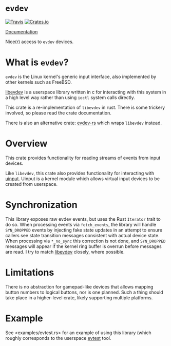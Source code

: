 `evdev`
=======

[![Travis](https://img.shields.io/travis/cmr/evdev.svg?style=flat-square)](https://travis-ci.org/cmr/evdev)
[![Crates.io](https://img.shields.io/crates/v/evdev.svg?style=flat-square)](https://crates.io/crates/evdev)

[Documentation](https://docs.rs/evdev)

Nice(r) access to `evdev` devices.

What is `evdev`?
===================

`evdev` is the Linux kernel's generic input interface, also implemented by other
kernels such as FreeBSD.

[libevdev](https://www.freedesktop.org/wiki/Software/libevdev/) is a userspace
library written in c for interacting with this system in a high level way rather
than using `ioctl` system calls directly.

This crate is a re-implementation of `libevdev` in rust. There is some trickery
involved, so please read the crate documentation.

There is also an alternative crate: [evdev-rs](https://crates.io/crates/evdev-rs)
which wraps `libevdev` instead.

Overview
========
This crate provides functionality for reading streams of events from input devices.

Like `libevdev`, this crate also provides functionality for interacting with
[uinput](https://www.kernel.org/doc/html/latest/input/uinput.html).
Uinput is a kernel module which allows virtual input devices to be created from userspace.


Synchronization
===============
This library exposes raw evdev events, but uses the Rust `Iterator` trait to
do so. When processing events via `fetch_events`, the library will handle
`SYN_DROPPED` events by injecting fake state updates in an attempt to ensure
callers see state transition messages consistent with actual device state. When
processing via `*_no_sync` this correction is not done, and `SYN_DROPPED` messages
will appear if the kernel ring buffer is overrun before messages are read. I try to
match [libevdev](https://www.freedesktop.org/software/libevdev/doc/latest/)
closely, where possible.


Limitations
===========
There is no abstraction for gamepad-like devices that allows mapping button
numbers to logical buttons, nor is one planned. Such a thing should take place
in a higher-level crate, likely supporting multiple platforms.


Example
=======

See <examples/evtest.rs> for an example of using this library (which roughly
corresponds to the userspace [evtest](https://cgit.freedesktop.org/evtest/)
tool.
